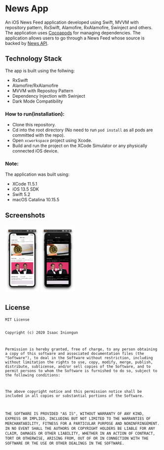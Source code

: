 # News App
An iOS News Feed application developed using Swift, MVVM with repository pattern, RxSwift, Alamofire, RxAlamofire, Swinject and others. The application uses [Cocoapods](https://cocoapods.org/) for managing dependencies.  The application allows users to go through a News Feed whose source is backed by [News API](https://newsapi.org/docs/get-started).


## Technology Stack
The app is built using the follwing:

* RxSwift
* Alamofire/RxAlamofire
* MVVM with Repositoy Pattern
* Dependency Injection with Swinject
* Dark Mode Compatibility

### How to run(installation):

* Clone this repository.
* Cd into the root directory (No need to run `pod install` as all pods are committed with the repo).
* Open `xcworkspace` project using Xcode.
* Build and run the project on the XCode Simulator or any physically connected iOS device.

### Note:

The application was built using:

* XCode 11.5.1
* iOS 13.5 SDK
* Swift 5.2
* macOS Catalina 10.15.5

## Screenshots
[<img src="/media/screenshot_1.png" align="center" width ="22%" hspace="0" vspace="10">](/media/screenshot_1.png)
[<img src="/media/screenshot_2.png" align="center" width ="22%" hspace="0" vspace="10">](/media/screenshot_2.png)

## License
<p align="center"><pre><code>MIT License

Copyright (c) 2020 Isaac Iniongun

Permission is hereby granted, free of charge, to any person obtaining a copy
of this software and associated documentation files (the "Software"), to deal
in the Software without restriction, including without limitation the rights
to use, copy, modify, merge, publish, distribute, sublicense, and/or sell
copies of the Software, and to permit persons to whom the Software is
furnished to do so, subject to the following conditions:

The above copyright notice and this permission notice shall be included in all
copies or substantial portions of the Software.

THE SOFTWARE IS PROVIDED "AS IS", WITHOUT WARRANTY OF ANY KIND, EXPRESS OR
IMPLIED, INCLUDING BUT NOT LIMITED TO THE WARRANTIES OF MERCHANTABILITY,
FITNESS FOR A PARTICULAR PURPOSE AND NONINFRINGEMENT. IN NO EVENT SHALL THE
AUTHORS OR COPYRIGHT HOLDERS BE LIABLE FOR ANY CLAIM, DAMAGES OR OTHER
LIABILITY, WHETHER IN AN ACTION OF CONTRACT, TORT OR OTHERWISE, ARISING FROM,
OUT OF OR IN CONNECTION WITH THE SOFTWARE OR THE USE OR OTHER DEALINGS IN THE
SOFTWARE.
</code></pre>

</p>
